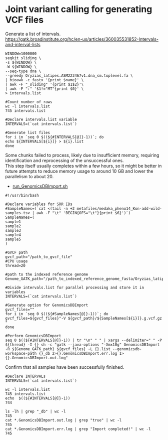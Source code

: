 # Joint variant calling for generating VCF files
Generate a list of intervals.   
https://gatk.broadinstitute.org/hc/en-us/articles/360035531852-Intervals-and-interval-lists
```
WINDOW=1000000
seqkit sliding \
-s ${WINDOW} \
-W ${WINDOW} \
--seq-type dna \
--greedy Oryzias_latipes.ASM223467v1.dna_sm.toplevel.fa \
| bioawk -c fastx '{print $name}' \
| awk -F "_sliding" '{print $1$2}'\
| awk -F ":" '$1!="MT"{print $0}' \
> intervals.list

#Count number of raws
wc -l intervals.list 
745 intervals.list

#Declare intervals.list variable
INTERVALS=(`cat intervals.list`)

#Generate list files
for i in `seq 0 $((${#INTERVALS[@]}-1))`; do
echo ${INTERVALS[${i}]} > ${i}.list
done
```


Some chunks failed to process, likely due to insufficient memory, requiring identification and reprocessing of the unsuccessful ones.   
This step itself usually completes within a few hours, so it might be better in future attempts to reduce memory usage to around 10 GB and lower the parallelism to about 20.   

- [run_GenomicsDBImport.sh](scripts/run_GenomicsDBImport.sh)
```
#!/usr/bin/bash

#Declare variables for SRR IDs
#SampleNames=(`cat <(tail -n +2 metafiles/medaka_pheno14_Kon-add-wild-samples.tsv | awk -F "\t" 'BEGIN{OFS="\t"}{print $6}')`)
SampleNames=(
sample1
sample2
sample3
sample4
sample5
)

#GVCF path
gvcf_path="/path_to_gvcf_file"
#CPU usage
thread=20

#path to the indexed reference genome
Genome_GATK_path="/path_to_indexed_reference_genome_fasta/Oryzias_latipes.ASM223467v1.dna_sm.toplevel.fa"

#Divide intervals.list for parallel processing and store it in variables
INTERVALS=(`cat intervals.list`)

#Generate option for GenomicsDBImport
gvcf_files=""
for i in `seq 0 $((${#SampleNames[@]}-1))`; do
gvcf_files=${gvcf_files}"-V ${gvcf_path}/${SampleNames[${i}]}.g.vcf.gz "
done

#Perform GenomicsDBImport
seq 0 $((${#INTERVALS[@]}-1)) | tr "\n" " " | xargs --delimiter=" " -P ${thread} -I {} sh -c "gatk --java-options "-Xmx10g" GenomicsDBImport -R ${Genome_GATK_path} ${gvcf_files} -L {}.list --genomicsdb-workspace-path {}_db 2>{}.GenomicsDBImport.err.log 1>{}.GenomicsDBImport.out.log"
```

Confirm that all samples have been successfully finished.
```
#Declare INTERVALs
INTERVALS=(`cat intervals.list`)

wc -l intervals.list
745 intervals.list
echo  $((${#INTERVALS[@]}-1))
744

ls -lh | grep "_db" | wc -l
745
cat *.GenomicsDBImport.out.log | grep "true" | wc -l
745
cat *.GenomicsDBImport.err.log | grep "Import completed!" | wc -l
745
```

